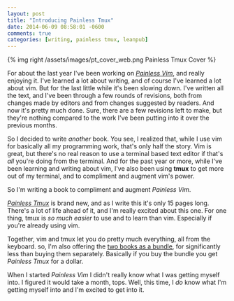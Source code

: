 ```yaml
---
layout: post
title: "Introducing Painless Tmux"
date: 2014-06-09 08:58:01 -0600
comments: true
categories: [writing, painless tmux, leanpub]
---
```


{% img right /assets/images/pt_cover_web.png Painless Tmux Cover %}

For about the last year I've been working on [*Painless Vim*](https://leanpub.com/painless_vim), and really enjoying it. I've learned a lot about writing, and of course I've learned a lot about vim. But for the last little while it's been slowing down. I've written all the text, and I've been through a few rounds of revisions, both from changes made by editors and from changes suggested by readers. And now it's pretty much done. Sure, there are a few revisions left to make, but they're nothing compared to the work I've been putting into it over the previous months. 

So I decided to write *another* book. You see, I realized that, while I use vim for basically all my programming work, that's only half the story. Vim is great, but there's no real reason to use a terminal based text editor if that's *all* you're doing from the terminal. And for the past year or more, while I've been learning and writing about vim, I've also been using **tmux** to get more out of my terminal, and to compliment and augment vim's power.

So I'm writing a book to compliment and augment *Painless Vim*. 

[*Painless Tmux*](https://leanpub.com/painless_tmux) is brand new, and as I write this it's only 15 pages long. There's a lot of life ahead of it, and I'm really excited about this one. For one thing, tmux is *so much easier* to use and to learn than vim. Especially if you're already using vim. 

Together, vim and tmux let you do pretty much everything, all from the keyboard. so, I'm also offering the [two books as a bundle](https://leanpub.com/b/painless_productivity), for significantly less than buying them separately. Basically if you buy the bundle you get *Painless Tmux* for a dollar. 

When I started *Painless Vim* I didn't really know what I was getting myself into. I figured it would take a month, tops. Well, this time, I *do* know what I'm getting myself into and I'm excited to get into it. 